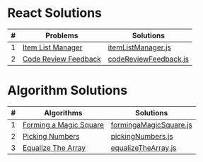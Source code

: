 # React Solutions

| #   | Problems                                                                                                     | Solutions                                                                                                    |
| --- | ------------------------------------------------------------------------------------------------------------ | ------------------------------------------------------------------------------------------------------------ |
| 1   | [Item List Manager](https://www.hackerrank.com/challenges/item-list-manager/problem?isFullScreen=true)       | [itemListManager.js](https://github.com/isinnur/solve-react/blob/main/solutions/item-list-manager.js)        |
| 2   | [Code Review Feedback](https://www.hackerrank.com/challenges/code-review-feedback/problem?isFullScreen=true) | [codeReviewFeedback.js](https://github.com/isinnur/react-problems/blob/main/solutions/codeReviewFeedback.js) |

# Algorithm Solutions

| #   | Algorithms                                                                                                     | Solutions                                                                                                  |
| --- | -------------------------------------------------------------------------------------------------------------- | ---------------------------------------------------------------------------------------------------------- |
| 1   | [Forming a Magic Square](https://www.hackerrank.com/challenges/magic-square-forming/problem?isFullScreen=true) | [formingaMagicSquare.js](https://github.com/isinnur/solve-react/blob/main/solutions/item-list-manager.js)  |
| 2   | [Picking Numbers](https://www.hackerrank.com/challenges/picking-numbers/problem?isFullScreen=true)             | [pickingNumbers.js](https://github.com/isinnur/react-problems/blob/main/solutions/codeReviewFeedback.js)   |
| 3   | [Equalize The Array](https://www.hackerrank.com/challenges/equality-in-a-array/problem)                        | [equalizeTheArray.js](https://github.com/isinnur/react-problems/blob/main/solutions/codeReviewFeedback.js) |
